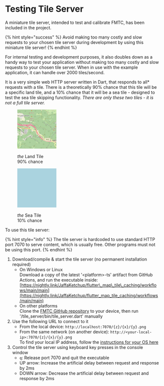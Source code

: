 # Testing Tile Server

A miniature tile server, intended to test and calibrate FMTC, has been included in the project.

{% hint style="success" %}
Avoid making too many costly and slow requests to your chosen tile server during development by using this miniature tile server!
{% endhint %}

For internal testing and development purposes, it also doubles down as a handy way to test your application without making too many costly and slow requests to your chosen tile server. When in use with the example application, it can handle over 2000 tiles/second.

It is a very simple web HTTP server written in Dart, that responds to all\* requests with a tile. There is a theoretically 90% chance that this tile will be a specific land tile, and a 10% chance that it will be a sea tile - designed to test the sea tile skipping functionality. _There are only these two tiles - it is not a full tile server._

<div><figure><img src="../../.gitbook/assets/land.png" alt="" width="128"><figcaption><p><em>the</em> Land Tile<br>90% chance</p></figcaption></figure> <figure><img src="../../.gitbook/assets/sea.png" alt="" width="128"><figcaption><p><em>the</em> Sea Tile<br>10% chance</p></figcaption></figure></div>

To use this tile server:

{% hint style="info" %}
The tile server is hardcoded to use standard HTTP port 7070 to serve content, which is usually free. Other programs must not be using this port.
{% endhint %}

1. Download/compile & start the tile server (no permanent installation required)
   * On Windows or Linux\
     Download a copy of the latest '\<platform>-ts' artifact from GitHub Actions, and run the executable inside: [https://nightly.link/JaffaKetchup/flutter\_map\_tile\_caching/workflows/main/main](https://nightly.link/JaffaKetchup/flutter_map_tile_caching/workflows/main/main)
   * On other platforms\
     Clone the [FMTC GitHub repository](https://github.com/JaffaKetchup/flutter_map_tile_caching/) to your device, then run '/tile\_server/bin/tile\_server.dart' manually
2. Use the following URL to connect to it
   * From the local device: `http://localhost:7070/{z}/{x}/{y}.png`
   * From the same network (on another device): `http://<your-local-ip>:7070/{z}/{x}/{y}.png`\
     To find your local IP address, follow the [instructions for your OS here](https://www.avast.com/c-how-to-find-ip-address)
3. Control the tile server using keyboard key presses in the console window
   * `q`: Release port 7070 and quit the executable
   * UP arrow: Increase the artificial delay between request and response by 2ms
   * DOWN arrow: Decrease the artificial delay between request and response by 2ms

